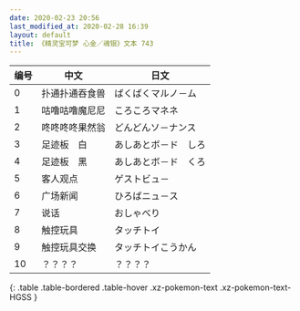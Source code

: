 ```yaml
---
date: 2020-02-23 20:56
last_modified_at: 2020-02-28 16:39
layout: default
title: 《精灵宝可梦 心金／魂银》文本 743
---
```

| 编号 | 中文 | 日文 |
| ---- | ---- | ---- |
| 0 | 扑通扑通吞食兽 | ばくばくマルノ－ム |
| 1 | 咕噜咕噜魔尼尼 | ころころマネネ |
| 2 | 咚咚咚咚果然翁 | どんどんソ－ナンス |
| 3 | 足迹板　白 | あしあとボ－ド　しろ |
| 4 | 足迹板　黑 | あしあとボ－ド　くろ |
| 5 | 客人观点 | ゲストビュ－ |
| 6 | 广场新闻 | ひろばニュ－ス |
| 7 | 说话 | おしゃべり |
| 8 | 触控玩具 | タッチトイ |
| 9 | 触控玩具交换 | タッチトイこうかん |
| 10 | ？？？？ | ？？？？ |
{: .table .table-bordered .table-hover .xz-pokemon-text .xz-pokemon-text-HGSS }